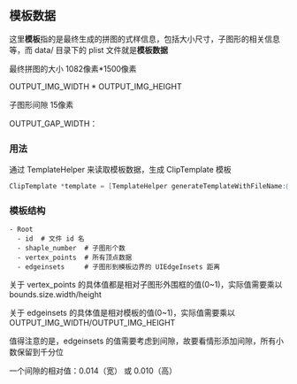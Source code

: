 ## 模板数据

这里**模板**指的是最终生成的拼图的式样信息，包括大小尺寸，子图形的相关信息等，而 data/ 目录下的 plist 文件就是**模板数据**

最终拼图的大小 1082像素*1500像素

OUTPUT_IMG_WIDTH * OUTPUT_IMG_HEIGHT

子图形间隙 15像素

OUTPUT_GAP_WIDTH：

### 用法

通过 TemplateHelper 来读取模板数据，生成 ClipTemplate 模板

```objective-c
ClipTemplate *template = [TemplateHelper generateTemplateWithFileName:@"c01"];

```

### 模板结构

```
- Root
  - id  # 文件 id 名
  - shaple_number  # 子图形个数
  - vertex_points  # 所有顶点数据
  - edgeinsets     # 子图形到模板边界的 UIEdgeInsets 距离
```

关于 vertex_points 的具体值都是相对子图形外围框的值(0~1)，实际值需要乘以 bounds.size.width/height 

关于 edgeinsets 的具体值是相对模板的值(0~1)，实际值需要乘以 OUTPUT_IMG_WIDTH/OUTPUT_IMG_HEIGHT

值得注意的是，edgeinsets 的值需要考虑到间隙，故要看情形添加间隙，所有小数保留到千分位

一个间隙的相对值：0.014（宽） 或 0.010（高）
